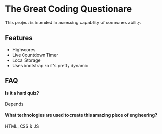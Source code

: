 
# The Great Coding Questionare

This project is intended in assessing capability of someones ability.



## Features

- Highscores
- Live Countdown Timer
- Local Storage
- Uses bootstrap so it's pretty dynamic




## FAQ

#### Is it a hard quiz?

Depends

#### What technologies are used to create this amazing piece of engineering?

HTML, CSS & JS
